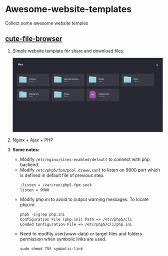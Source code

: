 # Awesome-website-templates
Collect some awesome website temples


## [cute-file-browser](https://tutorialzine.com/2014/09/cute-file-browser-jquery-ajax-php)  
1. Simple website template for share and download files.

    ![cute-file-browser](./png/cute-file-browser.png)

2. Nginx + Ajax + PHP

3. **Some notes:**  
    - Modify `/etc/nginx/sites-enabled/default` to connect with php backend.
    - Modify `/etc/php5/fpm/pool.d/www.conf` to listen on 9000 port which is defined in default file of previous step.
        ```
        ;listen = /var/run/php5-fpm.sock
        listen = 9000      
        ```
    - Modify php.ini to avoid to output warning messages. To locate php.ini:
        ```
        php5 -i|grep php.ini
        Configuration File (php.ini) Path => /etc/php5/cli
        Loaded Configuration File => /etc/php5/cli/php.ini
        ```
    - Need to modfity user(www-data) or target files and folders permission when symbolic links are used.
        ```
        sudo chmod 755 symbolic-link
        ```